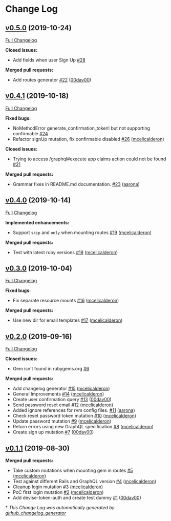 # Change Log

## [v0.5.0](https://github.com/graphql-devise/graphql_devise/tree/v0.5.0) (2019-10-24)
[Full Changelog](https://github.com/graphql-devise/graphql_devise/compare/v0.4.1...v0.5.0)

**Closed issues:**

- Add fields when user Sign Up [\#28](https://github.com/graphql-devise/graphql_devise/issues/28)

**Merged pull requests:**

- Add routes generator [\#22](https://github.com/graphql-devise/graphql_devise/pull/22) ([00dav00](https://github.com/00dav00))

## [v0.4.1](https://github.com/graphql-devise/graphql_devise/tree/v0.4.1) (2019-10-18)
[Full Changelog](https://github.com/graphql-devise/graphql_devise/compare/v0.4.0...v0.4.1)

**Fixed bugs:**

- NoMethodError generate\_confirmation\_token! but not supporting confirmable [\#24](https://github.com/graphql-devise/graphql_devise/issues/24)
- Refactor signUp mutation, fix confirmable disabled [\#26](https://github.com/graphql-devise/graphql_devise/pull/26) ([mcelicalderon](https://github.com/mcelicalderon))

**Closed issues:**

- Trying to access /graphql\#execute app claims action could not be found [\#21](https://github.com/graphql-devise/graphql_devise/issues/21)

**Merged pull requests:**

- Grammar fixes in README.md documentation. [\#23](https://github.com/graphql-devise/graphql_devise/pull/23) ([aarona](https://github.com/aarona))

## [v0.4.0](https://github.com/graphql-devise/graphql_devise/tree/v0.4.0) (2019-10-14)
[Full Changelog](https://github.com/graphql-devise/graphql_devise/compare/v0.3.0...v0.4.0)

**Implemented enhancements:**

- Support `skip` and `only` when mounting routes [\#19](https://github.com/graphql-devise/graphql_devise/pull/19) ([mcelicalderon](https://github.com/mcelicalderon))

**Merged pull requests:**

- Test with latest ruby versions [\#18](https://github.com/graphql-devise/graphql_devise/pull/18) ([mcelicalderon](https://github.com/mcelicalderon))

## [v0.3.0](https://github.com/graphql-devise/graphql_devise/tree/v0.3.0) (2019-10-04)
[Full Changelog](https://github.com/graphql-devise/graphql_devise/compare/v0.2.0...v0.3.0)

**Fixed bugs:**

- Fix separate resource mounts [\#16](https://github.com/graphql-devise/graphql_devise/pull/16) ([mcelicalderon](https://github.com/mcelicalderon))

**Merged pull requests:**

- Use new dir for email templates [\#17](https://github.com/graphql-devise/graphql_devise/pull/17) ([mcelicalderon](https://github.com/mcelicalderon))

## [v0.2.0](https://github.com/graphql-devise/graphql_devise/tree/v0.2.0) (2019-09-16)
[Full Changelog](https://github.com/graphql-devise/graphql_devise/compare/v0.1.1...v0.2.0)

**Closed issues:**

- Gem isn't found in rubygems.org [\#6](https://github.com/graphql-devise/graphql_devise/issues/6)

**Merged pull requests:**

- Add changelog generator [\#15](https://github.com/graphql-devise/graphql_devise/pull/15) ([mcelicalderon](https://github.com/mcelicalderon))
- General Improvements [\#14](https://github.com/graphql-devise/graphql_devise/pull/14) ([mcelicalderon](https://github.com/mcelicalderon))
- Create user confirmation query [\#13](https://github.com/graphql-devise/graphql_devise/pull/13) ([00dav00](https://github.com/00dav00))
- Send password reset email [\#12](https://github.com/graphql-devise/graphql_devise/pull/12) ([mcelicalderon](https://github.com/mcelicalderon))
- Added ignore references for rvm config files. [\#11](https://github.com/graphql-devise/graphql_devise/pull/11) ([aarona](https://github.com/aarona))
- Check reset password token mutation [\#10](https://github.com/graphql-devise/graphql_devise/pull/10) ([mcelicalderon](https://github.com/mcelicalderon))
- Update password mutation [\#9](https://github.com/graphql-devise/graphql_devise/pull/9) ([mcelicalderon](https://github.com/mcelicalderon))
- Return errors using new GraphQL specification [\#8](https://github.com/graphql-devise/graphql_devise/pull/8) ([mcelicalderon](https://github.com/mcelicalderon))
- Create sign up mutation [\#7](https://github.com/graphql-devise/graphql_devise/pull/7) ([00dav00](https://github.com/00dav00))

## [v0.1.1](https://github.com/graphql-devise/graphql_devise/tree/v0.1.1) (2019-08-30)
**Merged pull requests:**

- Take custom mutations when mounting gem in routes [\#5](https://github.com/graphql-devise/graphql_devise/pull/5) ([mcelicalderon](https://github.com/mcelicalderon))
- Test against different Rails and GraphQL version [\#4](https://github.com/graphql-devise/graphql_devise/pull/4) ([mcelicalderon](https://github.com/mcelicalderon))
- Cleanup login mutation [\#3](https://github.com/graphql-devise/graphql_devise/pull/3) ([mcelicalderon](https://github.com/mcelicalderon))
- PoC first login mutation [\#2](https://github.com/graphql-devise/graphql_devise/pull/2) ([mcelicalderon](https://github.com/mcelicalderon))
- Add devise-token-auth and create test dummy [\#1](https://github.com/graphql-devise/graphql_devise/pull/1) ([00dav00](https://github.com/00dav00))



\* *This Change Log was automatically generated by [github_changelog_generator](https://github.com/skywinder/Github-Changelog-Generator)*